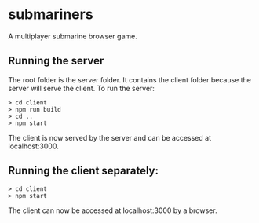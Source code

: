 # submariners
A multiplayer submarine browser game.

## Running the server
The root folder is the server folder.  It contains the client folder because the server will serve the client.  To run the server:
```
> cd client
> npm run build
> cd ..
> npm start
```
The client is now served by the server and can be accessed at localhost:3000.

## Running the client separately:
```
> cd client
> npm start
```
The client can now be accessed at localhost:3000 by a browser.
